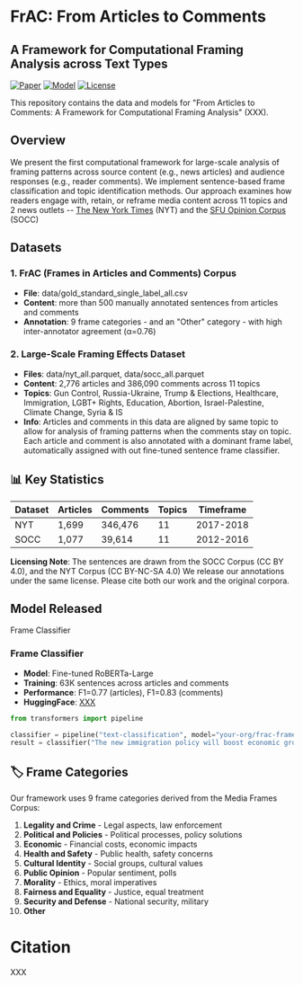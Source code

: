 # FrAC: From Articles to Comments
## A Framework for Computational Framing Analysis across Text Types

[![Paper](https://img.shields.io/badge/paper-TACL-blue)](link-to-paper)
[![Model](https://img.shields.io/badge/🤗%20Hugging%20Face-Model-yellow)](link-to-model)
[![License](https://img.shields.io/badge/License-CC%20BY%204.0-green.svg)](https://creativecommons.org/licenses/by/4.0/)

This repository contains the data and models for "From Articles to Comments: A Framework for Computational Framing Analysis" (XXX).

## Overview
We present the first computational framework for large-scale analysis of framing patterns across source content (e.g., news articles) and audience responses (e.g., reader comments). 
We implement sentence-based frame classification and topic identification methods.
Our approach examines how readers engage with, retain, or reframe media content across 11 topics and 2 news outlets -- [The New York Times](https://www.kaggle.com/datasets/aashita/nyt-comments) (NYT) and the [SFU Opinion Corpus](https://github.com/sfu-discourse-lab/SOCC) (SOCC)

## Datasets
### 1. FrAC (Frames in Articles and Comments) Corpus
- **File**: data/gold_standard_single_label_all.csv
- **Content**: more than 500 manually annotated sentences from articles and comments
- **Annotation**: 9 frame categories - and an "Other" category - with high inter-annotator agreement (α=0.76)
  
### 2. Large-Scale Framing Effects Dataset
- **Files**: data/nyt_all.parquet, data/socc_all.parquet
- **Content**: 2,776 articles and 386,090 comments across 11 topics
- **Topics**: Gun Control, Russia-Ukraine, Trump & Elections, Healthcare, Immigration, LGBT+ Rights, Education, Abortion, Israel-Palestine, Climate Change, Syria & IS
- **Info**: Articles and comments in this data are aligned by same topic to allow for analysis of framing patterns when the comments stay on topic. Each article and comment is also annotated with a dominant frame label, automatically assigned with out fine-tuned sentence frame classifier.

## 📊 Key Statistics

| Dataset | Articles | Comments | Topics | Timeframe |
|---------|----------|----------|---------|-----------|
| NYT     | 1,699    | 346,476  | 11      | 2017-2018 |
| SOCC    | 1,077    | 39,614   | 11      | 2012-2016 |

**Licensing Note**: The sentences are drawn from the SOCC Corpus (CC BY 4.0), and the NYT Corpus (CC BY-NC-SA 4.0)
We release our annotations under the same license. Please cite both our work and the original corpora. 


## Model Released

Frame Classifier

### Frame Classifier
- **Model**: Fine-tuned RoBERTa-Large 
- **Training**: 63K sentences across articles and comments
- **Performance**: F1=0.77 (articles), F1=0.83 (comments)
- **HuggingFace**: [XXX](link-to-model)

```python
from transformers import pipeline

classifier = pipeline("text-classification", model="your-org/frac-frame-classifier")
result = classifier("The new immigration policy will boost economic growth.")
```

## 🏷️ Frame Categories

Our framework uses 9 frame categories derived from the Media Frames Corpus:

1. **Legality and Crime** - Legal aspects, law enforcement
2. **Political and Policies** - Political processes, policy solutions  
3. **Economic** - Financial costs, economic impacts
4. **Health and Safety** - Public health, safety concerns
5. **Cultural Identity** - Social groups, cultural values
6. **Public Opinion** - Popular sentiment, polls
7. **Morality** - Ethics, moral imperatives
8. **Fairness and Equality** - Justice, equal treatment
9. **Security and Defense** - National security, military
10. **Other**
  

# Citation
XXX
